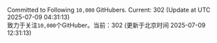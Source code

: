 Committed to Following `10,000` GitHubers. Current: <!-- FOLLOWING_COUNT -->302<!-- FOLLOWING_COUNT --> (Update at UTC <!-- LAST_UPDATED -->2025-07-09 04:31:13<!-- LAST_UPDATED -->)<br>
致力于关注`10,000`个GitHuber。当前：<!-- FOLLOWING_COUNT -->302<!-- FOLLOWING_COUNT --> (更新于北京时间 <!-- LAST_UPDATED_CST -->2025-07-09 12:31:13<!-- LAST_UPDATED_CST -->)
